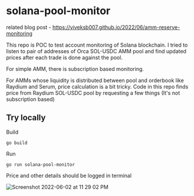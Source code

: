 # solana-pool-monitor

related blog post - https://viveksb007.github.io/2022/06/amm-reserve-monitoring

This repo is POC to test account monitoring of Solana blockchain. I tried to listen to pair of addresses of Orca SOL-USDC AMM pool and find updated prices after each trade is done against the pool.

For simple AMM, there is subscription based monitoring.

For AMMs whose liquidity is distributed between pool and orderbook like Raydium and Serum, price calculation is a bit tricky. Code in this repo finds price from Raydium SOL-USDC pool by requesting a few things (It's not subscription based)

## Try locally

Build

`go build`

Run

`go run solana-pool-monitor`

Price and other details should be logged in terminal

![Screenshot 2022-06-02 at 11 29 02 PM](https://user-images.githubusercontent.com/12713808/171701744-9134d310-4ddf-47b5-9efc-6b36cabb4940.png)
